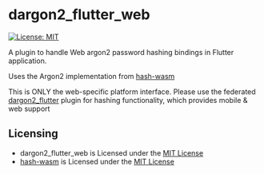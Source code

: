 # dargon2_flutter_web
[![License: MIT](https://img.shields.io/badge/License-MIT-yellow.svg)](https://opensource.org/licenses/MIT)

A plugin to handle Web argon2 password hashing bindings in Flutter application.

Uses the Argon2 implementation from [hash-wasm]

This is ONLY the web-specific platform interface. Please use the federated [dargon2_flutter] plugin for hashing functionality, which provides mobile & web support

[dargon2_flutter]: https://pub.dev/documentation/dargon2_flutter/latest

## Licensing

- dargon2_flutter_web is Licensed under the [MIT License]
- [hash-wasm] is Licensed under the [MIT License](https://github.com/Daninet/hash-wasm/blob/master/LICENSE)

[MIT License]: https://github.com/tmthecoder/dargon2/blob/main/dargon2_flutter/LICENSE
[hash-wasm]: https://github.com/Daninet/hash-wasm
